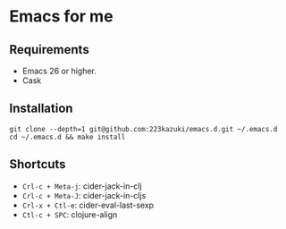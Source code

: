 # Emacs for me

## Requirements

* Emacs 26 or higher.
* Cask

## Installation

```
git clone --depth=1 git@github.com:223kazuki/emacs.d.git ~/.emacs.d
cd ~/.emacs.d && make install
```

## Shortcuts

* `Crl-c + Meta-j`: cider-jack-in-clj
* `Crl-c + Meta-J`: cider-jack-in-cljs
* `Crl-x + Ctl-e`: cider-eval-last-sexp
* `Ctl-c + SPC`: clojure-align

